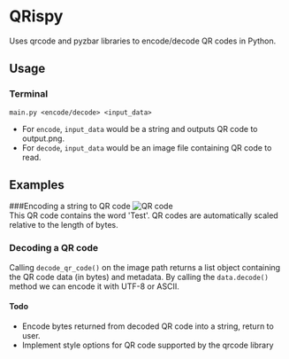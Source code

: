 # QRispy
Uses qrcode and pyzbar libraries to encode/decode QR codes in Python.

## Usage
### Terminal
`main.py <encode/decode> <input_data>`

* For `encode`, `input_data` would be a string and outputs QR code to output.png.  
* For `decode`, `input_data` would be an image file containing QR code to read.

## Examples
###Encoding a string to QR code
![QR code](https://i.imgur.com/MrNDhWh.png)  
This QR code contains the word 'Test'. QR codes are automatically scaled relative to the length of bytes.

### Decoding a QR code
Calling `decode_qr_code()` on the image path returns a list object containing the QR code data (in bytes) and metadata. By calling the `data.decode()` method we can encode it with UTF-8 or ASCII.

#### Todo
* Encode bytes returned from decoded QR code into a string, return to user.
* Implement style options for QR code supported by the qrcode library
